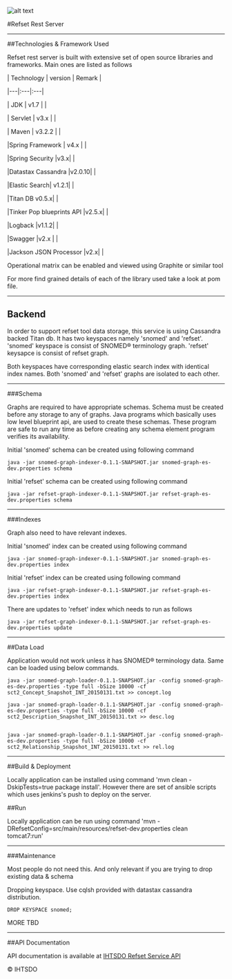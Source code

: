 ![alt text](http://www.ihtsdo.org/images/small_logo.png "IHTSDO's Refset Rest Server")

#Refset Rest Server

---
##Technologies & Framework Used

Refset rest server is built with extensive set of open source libraries and frameworks. Main ones are listed as follows

|  Technology | version   |  Remark |

|---|:---|:---|

|  JDK |  v1.7 |   |

| Servlet | v3.x |  |

|  Maven |  v3.2.2 |   |

|Spring Framework | v4.x | |

|Spring Security |v3.x| |

|Datastax Cassandra |v2.0.10| |

|Elastic Search| v1.2.1| |

|Titan DB v0.5.x| |

|Tinker Pop blueprints API |v2.5.x| |

|Logback |v1.1.2| |

|Swagger |v2.x | |

|Jackson JSON Processor |v2.x| |

    
    
Operational matrix can be enabled and viewed using Graphite or similar tool 

For more find grained details of each of the library used take a look at pom file.

---
## Backend

In order to support refset tool data storage, this service is using Cassandra backed Titan db. 
It has two keyspaces namely 'snomed' and 'refset'. 'snomed' keyspace is consist of SNOMED® terminology graph. 'refset' keysapce is consist of refset graph.

Both keyspaces have corresponding elastic search index with identical index names. Both 'snomed' and 'refset' graphs are isolated to each other. 

---
###Schema

Graphs are required to have appropriate schemas. Schema must be created before any storage to any of graphs. Java programs which basically uses low level blueprint api, are used to create these schemas. These program are safe to run any time as before creating any schema element program verifies its availability. 

Initial 'snomed' schema can be created using following command


	java -jar snomed-graph-indexer-0.1.1-SNAPSHOT.jar snomed-graph-es-dev.properties schema

Initial 'refset' schema can be created using following command
 
	java -jar refset-graph-indexer-0.1.1-SNAPSHOT.jar refset-graph-es-dev.properties schema

---
###Indexes

Graph also need to have relevant indexes. 

Initial 'snomed' index can be created using following command
 
	java -jar snomed-graph-indexer-0.1.1-SNAPSHOT.jar snomed-graph-es-dev.properties index

Initial 'refset' index can be created using following command

	java -jar refset-graph-indexer-0.1.1-SNAPSHOT.jar refset-graph-es-dev.properties index

There are updates to 'refset' index which needs to run as follows

	java -jar refset-graph-indexer-0.1.1-SNAPSHOT.jar refset-graph-es-dev.properties update

---
##Data Load

Application would not work unless it has SNOMED® terminology data. Same can be loaded using below commands.
 
 
	java -jar snomed-graph-loader-0.1.1-SNAPSHOT.jar -config snomed-graph-es-dev.properties -type full -bSize 10000 -cf sct2_Concept_Snapshot_INT_20150131.txt >> concept.log 

	java -jar snomed-graph-loader-0.1.1-SNAPSHOT.jar -config snomed-graph-es-dev.properties -type full -bSize 10000 -cf sct2_Description_Snapshot_INT_20150131.txt >> desc.log 


	java -jar snomed-graph-loader-0.1.1-SNAPSHOT.jar -config snomed-graph-es-dev.properties -type full -bSize 10000 -cf sct2_Relationship_Snapshot_INT_20150131.txt >> rel.log 

---
##Build & Deployment

Locally application can be installed using command 'mvn clean -DskipTests=true package install'. However there are set of ansible scripts which uses jenkins's push to deploy on the server.


##Run

Locally application can be run using command 'mvn -DRefsetConfig=src/main/resources/refset-dev.properties clean tomcat7:run'


---
###Maintenance

Most people do not need this. And only relevant if you are trying to drop existing data & schema

Dropping keyspace. Use cqlsh provided with datastax cassandra distribution.

 
	DROP KEYSPACE snomed;
	
MORE TBD

---
##API Documentation

API documentation is available at [IHTSDO Refset Service API](http://dev-refset.ihtsdotools.org:8080/refset/ "IHTSDO Refset Service API") 





&copy; IHTSDO 

